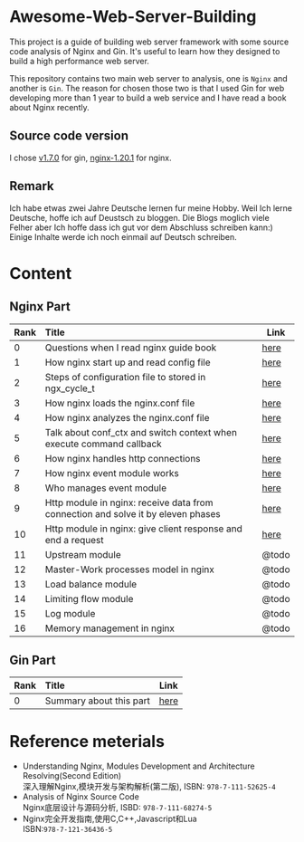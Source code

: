 # Awesome-Web-Server-Building
This project is a guide of building web server framework with some source code analysis of Nginx and Gin. It's useful to learn  how they designed to build a high performance web server.   

This repository contains two main web server to analysis, one is `Nginx` and another is `Gin`. The reason for chosen those two is that I used Gin for web developing more than 1 year to build a web service and I have read a book about Nginx recently. 


## Source code version 
I chose [v1.7.0](https://github.com/gin-gonic/gin/tree/v1.7.0) for gin, [nginx-1.20.1](https://github.com/nginx/nginx/tree/release-1.21.1) for nginx. 

## Remark
Ich habe etwas zwei Jahre Deutsche lernen fur meine Hobby. Weil Ich lerne Deutsche, hoffe ich auf Deustsch zu bloggen. Die Blogs moglich viele Felher aber Ich hoffe dass ich gut vor dem Abschluss schreiben kann:)  
Einige Inhalte werde ich noch einmail auf Deutsch schreiben.

# Content
## Nginx Part
|Rank|Title|Link|
|--|:--|--|
|0|Questions when I read nginx guide book|[here](./nginx/0.question.md)|
|1|How nginx start up and read config file|[here](./nginx/1.init-and-read-conf.md)|
|2|Steps of configuration file to stored in ngx_cycle_t|[here](./nginx/2.step-of-config-stored.md)|
|3|How nginx loads the nginx.conf file|[here](./nginx/3.load-nginx-conf-file.md)|
|4|How nginx analyzes the nginx.conf file|[here](./nginx/4.nginx-analyzes-conf-file.md)|
|5|Talk about conf_ctx and switch context when execute command callback|[here](./nginx/5.context-switch-when-call-cmd-callback.md)|
|6|How nginx handles http connections|[here](./nginx/6.how-nginx-deal-connection.md)|
|7|How nginx event module works|[here](./nginx/7.how-nginx-event-module-works.md)|
|8|Who manages event module|[here](./nginx/8.who_manages_event_module.md)|
|9|Http module in nginx: receive data from connection and solve it by eleven phases|[here](./nginx/9.http-module-in-nginx-1.md)|
|10|Http module in nginx: give client response and end a request|[here](./nginx/10.http-module-in-nginx-2.md)|
|11|Upstream module|@todo|
|12|Master-Work processes model in nginx|@todo|
|13|Load balance module|@todo|
|14|Limiting flow module|@todo|
|15|Log module|@todo|
|16|Memory management in nginx|@todo|

## Gin Part
|Rank|Title|Link|
|--|:--|--|
|0|Summary about this part|[here](./gin/0.summary.md)|



 # Reference meterials
- Understanding Nginx, Modules Development and Architecture Resolving(Second Edition)  
深入理解Nginx,模块开发与架构解析(第二版), ISBN: `978-7-111-52625-4`  
- Analysis of Nginx Source Code  
Nginx底层设计与源码分析, ISBD: `978-7-111-68274-5`  
- Nginx完全开发指南,使用C,C++,Javascript和Lua  
ISBN:`978-7-121-36436-5`  

